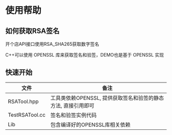 # 使用帮助

## 如何获取RSA签名

开个店API接口使用RSA_SHA265获取数字签名

C++可以使用 OPENSSL 库来获取签名和验签，DEMO也是基于 OPENSSL 实现

## 快速开始

| 文件 | 备注 |
| -- | -- |
| RSATool.hpp | 工具类依赖OPENSSL, 提供获取签名和验签的静态方法, 直接引用即可 |
| TestRSATool.cc | 签名和验签实例代码 |
| Lib	| 包含编译好的OPENSSL库相关依赖 |
